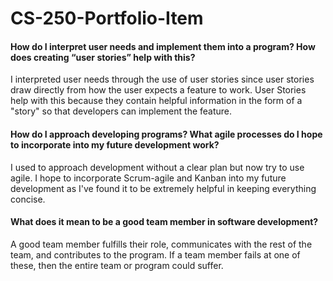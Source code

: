 # CS-250-Portfolio-Item

#### How do I interpret user needs and implement them into a program? How does creating “user stories” help with this?
I interpreted user needs through the use of user stories since user stories draw directly from how the user expects a feature to work. User Stories help with this because they contain helpful information in the form of a "story" so that developers can implement the feature.

#### How do I approach developing programs? What agile processes do I hope to incorporate into my future development work?
I used to approach development without a clear plan but now try to use agile. I hope to incorporate Scrum-agile and Kanban into my future development as I've found it to be extremely helpful in keeping everything concise.

#### What does it mean to be a good team member in software development?
A good team member fulfills their role, communicates with the rest of the team, and contributes to the program. If a team member fails at one of these, then the entire team or program could suffer.
